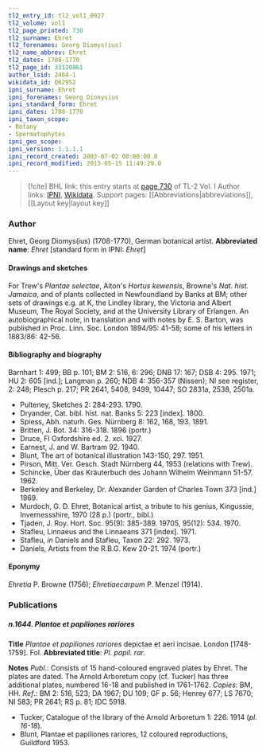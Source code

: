 ```yaml
---
tl2_entry_id: tl2_vol1_0927
tl2_volume: vol1
tl2_page_printed: 730
tl2_surname: Ehret
tl2_forenames: Georg Diomys(ius)
tl2_name_abbrev: Ehret
tl2_dates: 1708-1770
tl2_page_id: 33120861
author_lsid: 2484-1
wikidata_id: Q62952
ipni_surname: Ehret
ipni_forenames: Georg Dionysius
ipni_standard_form: Ehret
ipni_dates: 1708-1770
ipni_taxon_scope: 
- Botany
- Spermatophytes
ipni_geo_scope: 
ipni_version: 1.1.1.1
ipni_record_created: 2003-07-02 00:00:00.0
ipni_record_modified: 2013-05-15 11:49:29.0
---
```


> [!cite] BHL link: this entry starts at [page 730](https://www.biodiversitylibrary.org/page/33120861) of TL-2 Vol. I
> Author links: [IPNI](https://www.ipni.org/a/2484-1), [Wikidata](https://www.wikidata.org/wiki/Q62952). Support pages: [[Abbreviations|abbreviations]], [[Layout key|layout key]]

### Author

Ehret, Georg Diomys(ius) (1708-1770), German botanical artist. 
**Abbreviated name**: *Ehret* \[standard form in IPNI: *Ehret*\]

#### Drawings and sketches

For Trew's *Plantae selectae*, Aiton's *Hortus kewensis*, Browne's *Nat. hist. Jamaica*, and of plants collected in Newfoundland by Banks at BM; other sets of drawings e.g. at K, the Lindley library, the Victoria and Albert Museum, The Royal Society, and at the University Library of Erlangen. An autobiographical note, in translation and with notes by E. S. Barton, was published in Proc. Linn. Soc. London 1894/95: 41-58; some of his letters in 1883/86: 42-56.

#### Bibliography and biography

Barnhart 1: 499; BB p. 101; BM 2: 516, 6: 296; DNB 17: 167; DSB 4: 295. 1971; HU 2: 605 \[ind.\]; Langman p. 260; NDB 4: 356-357 (Nissen); NI see register, 2: 248; Plesch p. 217; PR 2641, 5408, 9499, 10447; SO 2831a, 2538, 2501a.
- Pulteney, Sketches 2: 284-293. 1790.
- Dryander, Cat. bibl. hist. nat. Banks 5: 223 \[index\]. 1800.
- Spiess, Abh. naturh. Ges. Nürnberg 8: 162, 168, 193. 1891.
- Britten, J. Bot. 34: 316-318. 1896 (portr.)
- Druce, Fl Oxfordshire ed. 2. xci. 1927.
- Earnest, J. and W. Bartram 92. 1940.
- Blunt, The art of botanical illustration 143-150, 297. 1951.
- Pirson, Mitt. Ver. Gesch. Stadt Nürnberg 44, 1953 (relations with Trew).
- Schincke, Über das Kräuterbuch des Johann Wilhelm Weinmann 51-57. 1962.
- Berkeley and Berkeley, Dr. Alexander Garden of Charles Town 373 \[ind.\] 1969.
- Murdoch, G. D. Ehret, Botanical artist, a tribute to his genius, Kingussie, Invernessshire, 1970 (28 p.) (portr., bibl.)
- Tjaden, J. Roy. Hort. Soc. 95(9): 385-389. 19705, 95(12): 534. 1970.
- Stafleu, Linnaeus and the Linnaeans 371 \[index\]. 1971.
- Stafleu, *in* Daniels and Stafleu, Taxon 22: 292. 1973.
- Daniels, Artists from the R.B.G. Kew 20-21. 1974 (portr.)

#### Eponymy

*Ehretia* P. Browne (1756); *Ehretiaecarpum* P. Menzel (1914).

### Publications

##### n.1644. Plantae et papiliones rariores

**Title**
*Plantae et papiliones rariores* depictae et aeri incisae. London \[1748-1759\]. Fol.
**Abbreviated title**: *Pl. papil. rar.*

**Notes**
*Publ*.: Consists of 15 hand-coloured engraved plates by Ehret. The plates are dated. The Arnold Arboretum copy (cf. Tucker) has three additional plates, numbered 16-18 and published in 1761-1762. *Copies*: BM, HH.
*Ref*.: BM 2: 516, 523; DA 1967; DU 109; GF p. 56; Henrey 677; LS 7670; NI 583; PR 2641; RS p. 81; IDC 5918.
- Tucker, Catalogue of the library of the Arnold Arboretum 1: 226. 1914 (*pl. 16-18*).
- Blunt, Plantae et papiliones rariores, 12 coloured reproductions, Guildford 1953.

